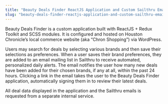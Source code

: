 ```yaml
---
title: "Beauty Deals Finder ReactJS Application and Custom Sailthru Email Alerts"
slug: "beauty-deals-finder-reactjs-application-and-custom-sailthru-email-alerts"
---
```


Beauty Deals Finder is a custom application built with ReactJS + Redux Toolkit and SCSS modules. It is configured and hosted on Houston Chronicle&#8217;s local commerce website (aka &#8220;Chron Shopping&#8221;) via WordPress.

Users may search for deals by selecting various brands and then save their selections as preferences.  When a user saves their brand preferences, they are added to an email mailing list in Sailthru to receive automated, personalized daily alerts. The email notifies the user how many new deals have been added for their chosen brands, if any at all, within the past 24 hours. Clicking a link in the email takes the user to the Beauty Deals Finder application, automatically signing them in to review their latest deals.

All deal data displayed in the application and the Sailthru emails is requested from a separate internal service.
